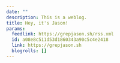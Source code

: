 ```yaml
---
date: ""
description: This is a weblog.
title: Hey, it's Jason!
params:
  feedlink: https://grepjason.sh/rss.xml
  id: a08e8c511d53d1860343a90c5c4e2418
  link: https://grepjason.sh
  blogrolls: []
---
```

